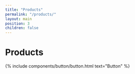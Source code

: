 ```yaml
---
title: "Products"
permalink: "/products/"
layout: main
position: 3
children: false
---
```


<h1>Products</h1>
{% include components/button/button.html text="Button" %}